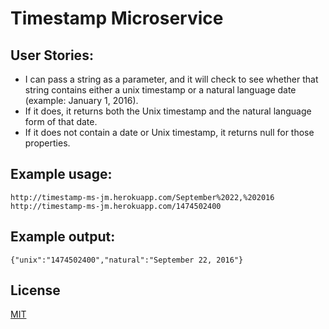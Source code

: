 Timestamp Microservice
======================
## User Stories: 
- I can pass a string as a parameter, and it will check to see whether that string contains either a unix timestamp or a natural language date (example: January 1, 2016).
- If it does, it returns both the Unix timestamp and the natural language form of that date.
- If it does not contain a date or Unix timestamp, it returns null for those properties.

## Example usage:
```
http://timestamp-ms-jm.herokuapp.com/September%2022,%202016
http://timestamp-ms-jm.herokuapp.com/1474502400
```
## Example output:

```
{"unix":"1474502400","natural":"September 22, 2016"}
```

## License
[MIT](LICENSE)